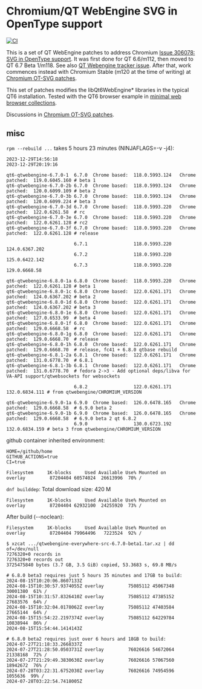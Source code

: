 # Chromium/QT WebEngine SVG in OpenType support
[![CI](https://github.com/HinTak/Qt6WE-OT-SVG/actions/workflows/ci.yml/badge.svg)](https://github.com/HinTak/Qt6WE-OT-SVG/actions/workflows/ci.yml)


This is a set of QT WebEngine patches to address
Chromium [Issue 306078: SVG in OpenType support](https://bugs.chromium.org/p/chromium/issues/detail?id=306078).
It was first done for QT 6.6/m112, then moved to QT 6.7 Beta 1/m118.
See also [QT Webengine tracker issue](https://bugreports.qt.io/browse/QTBUG-120543).
After that, work commences instead with Chromium Stable
(m120 at the time of writing) at [Chromium OT-SVG patches](https://github.com/HinTak/chromium-mod-CI).

This set of patches modifies the libQt6WebEngine* libraries in the typical QT6 installation.
Tested with the QT6 browser example in [minimal web browser collections](https://github.com/HinTak/minimal-web-browsers/).

Discussions in [Chromium OT-SVG patches](https://github.com/HinTak/chromium-mod-CI).

## misc

`rpm --rebuild ...` takes 5 hours 23 minutes (NINJAFLAGS=-v -j4):

```
2023-12-29T14:56:18
2023-12-29T20:19:16
```

```
qt6-qtwebengine-6.7.0-1  6.7.0 	Chrome based:  118.0.5993.124 	Chrome patched:  119.0.6045.160 # beta 1
qt6-qtwebengine-6.7.0-2b 6.7.0 	Chrome based:  118.0.5993.124 	Chrome patched:  120.0.6099.109 # beta 2
qt6-qtwebengine-6.7.0-3b 6.7.0 	Chrome based:  118.0.5993.124 	Chrome patched:  120.0.6099.224 # beta 3
qt6-qtwebengine-6.7.0-3d 6.7.0 	Chrome based:  118.0.5993.220 	Chrome patched:  122.0.6261.58  # rc
qt6-qtwebengine-6.7.0-3e 6.7.0 	Chrome based:  118.0.5993.220 	Chrome patched:  122.0.6261.128 # rc2
qt6-qtwebengine-6.7.0-3f 6.7.0 	Chrome based:  118.0.5993.220 	Chrome patched:  122.0.6261.128 # release

                         6.7.1 	               118.0.5993.220 	                 124.0.6367.202
                         6.7.2 	               118.0.5993.220 	                 125.0.6422.142
                         6.7.3 	               118.0.5993.220 	                 129.0.6668.58

qt6-qtwebengine-6.8.0-1a 6.8.0 	Chrome based:  118.0.5993.220 	Chrome patched:  122.0.6261.128 # beta 1
qt6-qtwebengine-6.8.0-1c 6.8.0 	Chrome based:  122.0.6261.171 	Chrome patched:  124.0.6367.202 # beta 2
qt6-qtwebengine-6.8.0-1d 6.8.0 	Chrome based:  122.0.6261.171 	Chrome patched:  124.0.6367.202 # beta 3
qt6-qtwebengine-6.8.0-1e 6.8.0 	Chrome based:  122.0.6261.171 	Chrome patched:  127.0.6533.99  # beta 4
qt6-qtwebengine-6.8.0-1f 6.8.0 	Chrome based:  122.0.6261.171 	Chrome patched:  129.0.6668.58  # rc
qt6-qtwebengine-6.8.0-1g 6.8.0 	Chrome based:  122.0.6261.171 	Chrome patched:  129.0.6668.70  # release
qt6-qtwebengine-6.8.0-1h 6.8.0 	Chrome based:  122.0.6261.171 	Chrome patched:  129.0.6668.70  # release, fc41 + 6.8.0 qtbase rebuild
qt6-qtwebengine-6.8.1-2a 6.8.1 	Chrome based:  122.0.6261.171 	Chrome patched:  131.0.6778.70  # 6.8.1
qt6-qtwebengine-6.8.1-3b 6.8.1 	Chrome based:  122.0.6261.171 	Chrome patched:  131.0.6778.70  # fedora 2->3 - Add optional deps/libva for VA-API support/qtwebsockets for websockets

                         6.8.2 	               122.0.6261.171 	                 132.0.6834.111 # from qtwebengine/CHROMIUM_VERSION

qt6-qtwebengine-6.9.0-1a 6.9.0 	Chrome based:  126.0.6478.165 	Chrome patched:  129.0.6668.58  # 6.9.0 beta 2
qt6-qtwebengine-6.9.0-1b 6.9.0 	Chrome based:  126.0.6478.165 	Chrome patched:  129.0.6668.58  # 6.9.0 beta 2 qt 6.8.2
                         6.9.0 	               130.0.6723.192 	                 132.0.6834.159 # beta 3 from qtwebengine/CHROMIUM_VERSION
```

github container inherited environment:

```
HOME=/github/home
GITHUB_ACTIONS=true
CI=true
```

```
Filesystem     1K-blocks     Used Available Use% Mounted on
overlay         87204404 60574024  26613996  70% /
```

`dnf builddep`: Total download size: 420 M

```
Filesystem     1K-blocks     Used Available Use% Mounted on
overlay         87204404 62932100  24255920  73% /
```

After build (--noclean):

```
Filesystem     1K-blocks     Used Available Use% Mounted on
overlay         87204404 79964496   7223524  92% /
```
```
$ xzcat .../qtwebengine-everywhere-src-6.7.0-beta1.tar.xz | dd of=/dev/null
7276320+0 records in
7276320+0 records out
3725475840 bytes (3.7 GB, 3.5 GiB) copied, 53.3683 s, 69.8 MB/s
```

```
# 6.8.0 beta3 requires just 5 hours 35 minutes and 17GB to build:
2024-08-15T10:20:06.8607133Z
2024-08-15T10:30:57.9374055Z overlay         75085112 45067348  30001380  61% /
2024-08-15T10:31:57.8326410Z overlay         75085112 47385152  27683576  64% /
2024-08-15T10:32:04.0178062Z overlay         75085112 47403584  27665144  64% /
2024-08-15T15:54:22.2197374Z overlay         75085112 64229784  10838944  86% /
2024-08-15T15:54:44.1414143Z

# 6.8.0 beta2 requires just over 6 hours and 18GB to build:
2024-07-27T21:18:33.2668337Z
2024-07-27T21:28:50.0503731Z overlay         76026616 54672064  21338168  72% /
2024-07-27T21:29:49.3830630Z overlay         76026616 57067560  18942672  76% /
2024-07-28T03:22:31.6752030Z overlay         76026616 74954596   1055636  99% /
2024-07-28T03:22:54.7418005Z
```
